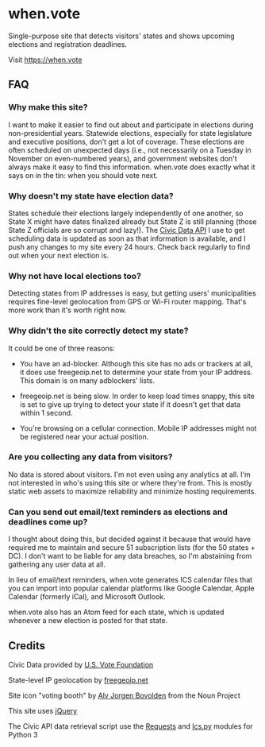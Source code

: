 # when.vote
Single-purpose site that detects visitors' states and shows upcoming elections
and registration deadlines.

Visit https://when.vote

## FAQ

### Why make this site?

I want to make it easier to find out about and participate in elections during
non-presidential years. Statewide elections, especially for state legislature
and executive positions, don't get a lot of coverage. These elections are often
scheduled on unexpected days (i.e., not necessarily on a Tuesday in November on
even-numbered years), and government websites don't always make it easy to find
this information. when.vote does exactly what it says on in the tin: when you
should vote next.

### Why doesn't my state have election data?

States schedule their elections largely independently of one another, so State X might
have dates finalized already but State Z is still planning (those State Z officials are
so corrupt and lazy!). The
[Civic Data API](https://www.usvotefoundation.org/Civic-Data-API) I use to
get scheduling data is updated as soon as that information is available, and
I push any changes to my site every 24 hours. Check back regularly to find
out when your next election is.

### Why not have local elections too?

Detecting states from IP addresses is easy, but getting users' municipalities 
requires fine-level geolocation from GPS or Wi-Fi router mapping. That's more 
work than it's worth right now.

### Why didn't the site correctly detect my state?

It could be one of three reasons: 

* You have an ad-blocker. Although this site has no ads or trackers at all, it does use
freegeoip.net to determine your state from your IP address. This domain is on many
adblockers' lists.

* freegeoip.net is being slow. In order to keep load times snappy, this site is set
to give up trying to detect your state if it doesn't get that data within 1 second.

* You're browsing on a cellular connection. Mobile IP addresses might not be
registered near your actual position.

### Are you collecting any data from visitors?

No data is stored about visitors. I'm not even using any analytics at all. I'm
not interested in who's using this site or where they're from. This is mostly 
static web assets to maximize reliability and minimize hosting requirements.

### Can you send out email/text reminders as elections and deadlines come up?

I thought about doing this, but decided against it because that would have required me
to maintain and secure 51 subscription lists (for the 50 states + DC). I don't want to
be liable for any data breaches, so I'm abstaining from gathering any user data at
all.

In lieu of email/text reminders, when.vote generates ICS calendar files that you
can import into popular calendar platforms like Google Calendar, Apple Calendar
(formerly iCal), and Microsoft Outlook.

when.vote also has an Atom feed for each state, which is updated whenever a new
election is posted for that state.

## Credits

Civic Data provided by [U.S. Vote Foundation](https://www.usvotefoundation.org/Civic-Data-API)

State-level IP geolocation by [freegeoip.net](https://freegeoip.net)

Site icon "voting booth" by [Alv Jorgen Bovolden](https://thenounproject.com/Alvbovo/) from the Noun Project

This site uses [jQuery](https://jquery.com)

The Civic API data retrieval script use the [Requests](http://docs.python-requests.org/en/master/)
and [Ics.py](https://icspy.readthedocs.io/en/v0.3/) modules for Python 3


